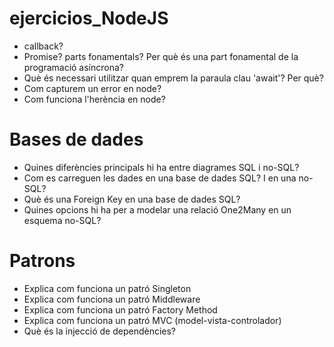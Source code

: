 # ejercicios_NodeJS

- callback?
- Promise? parts fonamentals? Per què és una part fonamental de la programació asíncrona?
- Què és necessari utilitzar quan emprem la paraula clau 'await'? Per què?
- Com capturem un error en node?
- Com funciona l'herència en node?

# Bases de dades
- Quines diferències principals hi ha entre diagrames SQL i no-SQL?
- Com es carreguen les dades en una base de dades SQL? I en una no-SQL?
- Què és una Foreign Key en una base de dades SQL?
- Quines opcions hi ha per a modelar una relació One2Many en un esquema no-SQL?

# Patrons
- Explica com funciona un patró Singleton
- Explica com funciona un patró Middleware
- Explica com funciona un patró Factory Method
- Explica com funciona un patró MVC (model-vista-controlador)
- Què és la injecció de dependències?